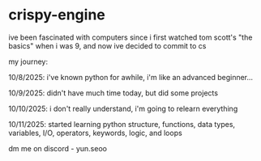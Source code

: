 # crispy-engine

ive been fascinated with computers since i first watched tom scott's "the basics" when i was 9, and now ive decided to commit to cs

my journey:

10/8/2025: i've known python for awhile, i'm like an advanced beginner...

10/9/2025: didn't have much time today, but did some projects

10/10/2025: i don't really understand, i'm going to relearn everything

10/11/2025: started learning python structure, functions, data types, variables, I/O, operators, keywords, logic, and loops

dm me on discord - yun.seoo